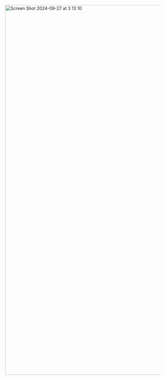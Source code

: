 <img width="1202" alt="Screen Shot 2024-09-27 at 3 13 10" src="https://github.com/user-attachments/assets/aa3fac6a-9050-4827-ae88-e437fcf2687e">
